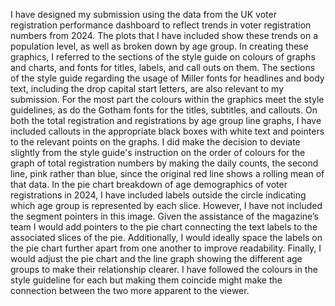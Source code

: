 I have designed my submission using the data from the UK voter registration performance dashboard to reflect trends in voter registration numbers from 2024. The plots that I have included show these trends on a population level, as well as broken down by age group. In creating these graphics, I referred to the sections of the style guide on colours of graphs and charts, and fonts for titles, labels, and call outs on them. The sections of the style guide regarding the usage of Miller fonts for headlines and body text, including the drop capital start letters, are also relevant to my submission. 
For the most part the colours within the graphics meet the style guidelines, as do the Gotham fonts for the titles, subtitles, and callouts. On both the total registration and registrations by age group line graphs, I have included callouts in the appropriate black boxes with white text and pointers to the relevant points on the graphs. I did make the decision to deviate slightly from the style guide's instruction on the order of colours for the graph of total registration numbers by making the daily counts, the second line, pink rather than blue, since the original red line shows a rolling mean of that data. In the pie chart breakdown of age demographics of voter registrations in 2024, I have included labels outside the circle indicating which age group is represented by each slice. However, I have not included the segment pointers in this image. 
Given the assistance of the magazine’s team I would add pointers to the pie chart connecting the text labels to the associated slices of the pie. Additionally, I would ideally space the labels on the pie chart further apart from one another to improve readability. Finally, I would adjust the pie chart and the line graph showing the different age groups to make their relationship clearer. I have followed the colours in the style guideline for each but making them coincide might make the connection between the two more apparent to the viewer. 
